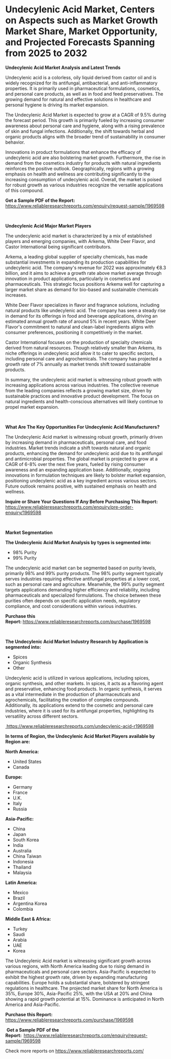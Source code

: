 <p><h1>Undecylenic Acid Market, Centers on Aspects such as Market Growth Market Share, Market Opportunity, and Projected Forecasts Spanning from 2025 to 2032</h1></p><p><strong>Undecylenic Acid Market Analysis and Latest Trends</strong></p>
<p><p>Undecylenic acid is a colorless, oily liquid derived from castor oil and is widely recognized for its antifungal, antibacterial, and anti-inflammatory properties. It is primarily used in pharmaceutical formulations, cosmetics, and personal care products, as well as in food and feed preservatives. The growing demand for natural and effective solutions in healthcare and personal hygiene is driving its market expansion. </p><p>The Undecylenic Acid Market is expected to grow at a CAGR of 9.5% during the forecast period. This growth is primarily fueled by increasing consumer awareness about personal care and hygiene, along with a rising prevalence of skin and fungal infections. Additionally, the shift towards herbal and organic products aligns with the broader trend of sustainability in consumer behavior. </p><p>Innovations in product formulations that enhance the efficacy of undecylenic acid are also bolstering market growth. Furthermore, the rise in demand from the cosmetics industry for products with natural ingredients reinforces the positive outlook. Geographically, regions with a growing emphasis on health and wellness are contributing significantly to the increasing consumption of undecylenic acid. Overall, the market is poised for robust growth as various industries recognize the versatile applications of this compound.</p></p>
<p><strong>Get a Sample PDF of the Report:&nbsp;</strong> <a href="https://www.reliableresearchreports.com/enquiry/request-sample/1969598?utm_campaign=3079&utm_medium=2&utm_source=Github&utm_content=ia&utm_term=01042025&utm_id=undecylenic-acid">https://www.reliableresearchreports.com/enquiry/request-sample/1969598</a></p>
<p>&nbsp;</p>
<p><strong>Undecylenic Acid Major Market Players</strong></p>
<p><p>The undecylenic acid market is characterized by a mix of established players and emerging companies, with Arkema, White Deer Flavor, and Castor International being significant contributors.</p><p>Arkema, a leading global supplier of specialty chemicals, has made substantial investments in expanding its production capabilities for undecylenic acid. The company's revenue for 2022 was approximately €8.3 billion, and it aims to achieve a growth rate above market average through innovation in product applications, particularly in cosmetics and pharmaceuticals. This strategic focus positions Arkema well for capturing a larger market share as demand for bio-based and sustainable chemicals increases.</p><p>White Deer Flavor specializes in flavor and fragrance solutions, including natural products like undecylenic acid. The company has seen a steady rise in demand for its offerings in food and beverage applications, driving an estimated annual growth rate of around 5% in recent years. White Deer Flavor's commitment to natural and clean-label ingredients aligns with consumer preferences, positioning it competitively in the market.</p><p>Castor International focuses on the production of specialty chemicals derived from natural resources. Though relatively smaller than Arkema, its niche offerings in undecylenic acid allow it to cater to specific sectors, including personal care and agrochemicals. The company has projected a growth rate of 7% annually as market trends shift toward sustainable products.</p><p>In summary, the undecylenic acid market is witnessing robust growth with increasing applications across various industries. The collective revenue from the leading companies reflects a growing market size, driven by sustainable practices and innovative product development. The focus on natural ingredients and health-conscious alternatives will likely continue to propel market expansion.</p></p>
<p>&nbsp;</p>
<p><strong>What Are The Key Opportunities For Undecylenic Acid Manufacturers?</strong></p>
<p><p>The Undecylenic Acid market is witnessing robust growth, primarily driven by increasing demand in pharmaceuticals, personal care, and food industries. Market trends indicate a shift towards natural and organic products, enhancing the demand for undecylenic acid due to its antifungal and antimicrobial properties. The global market is projected to grow at a CAGR of 6-8% over the next five years, fueled by rising consumer awareness and an expanding application base. Additionally, ongoing innovations in formulation techniques are likely to bolster market expansion, positioning undecylenic acid as a key ingredient across various sectors. Future outlook remains positive, with sustained emphasis on health and wellness.</p></p>
<p><strong>Inquire or Share Your Questions If Any Before Purchasing This Report:</strong> <a href="https://www.reliableresearchreports.com/enquiry/pre-order-enquiry/1969598?utm_campaign=3079&utm_medium=2&utm_source=Github&utm_content=ia&utm_term=01042025&utm_id=undecylenic-acid">https://www.reliableresearchreports.com/enquiry/pre-order-enquiry/1969598</a></p>
<p>&nbsp;</p>
<p><strong>Market Segmentation</strong></p>
<p><strong>The Undecylenic Acid Market Analysis by types is segmented into:</strong></p>
<p><ul><li>98% Purity</li><li>99% Purity</li></ul></p>
<p><p>The undecylenic acid market can be segmented based on purity levels, primarily 98% and 99% purity products. The 98% purity segment typically serves industries requiring effective antifungal properties at a lower cost, such as personal care and agriculture. Meanwhile, the 99% purity segment targets applications demanding higher efficiency and reliability, including pharmaceuticals and specialized formulations. The choice between these purities often depends on specific application needs, regulatory compliance, and cost considerations within various industries.</p></p>
<p><strong>Purchase this Report:&nbsp;</strong><a href="https://www.reliableresearchreports.com/purchase/1969598?utm_campaign=3079&utm_medium=2&utm_source=Github&utm_content=ia&utm_term=01042025&utm_id=undecylenic-acid">https://www.reliableresearchreports.com/purchase/1969598</a></p>
<p>&nbsp;</p>
<p><strong>The Undecylenic Acid Market Industry Research by Application is segmented into:</strong></p>
<p><ul><li>Spices</li><li>Organic Synthesis</li><li>Other</li></ul></p>
<p><p>Undecylenic acid is utilized in various applications, including spices, organic synthesis, and other markets. In spices, it acts as a flavoring agent and preservative, enhancing food products. In organic synthesis, it serves as a vital intermediate in the production of pharmaceuticals and agrochemicals, facilitating the creation of complex compounds. Additionally, its applications extend to the cosmetic and personal care industries, where it is used for its antifungal properties, highlighting its versatility across different sectors.</p></p>
<p><a href="https://www.reliableresearchreports.com/undecylenic-acid-r1969598?utm_campaign=3079&utm_medium=2&utm_source=Github&utm_content=ia&utm_term=01042025&utm_id=undecylenic-acid">&nbsp;https://www.reliableresearchreports.com/undecylenic-acid-r1969598</a></p>
<p><strong>In terms of Region, the Undecylenic Acid Market Players available by Region are:</strong></p>
<p>
    <p> <strong> North America: </strong>
        <ul>
            <li>United States</li>
            <li>Canada</li>
        </ul>
        </p> 
    <p> <strong> Europe: </strong>
        <ul>
            <li>Germany</li>
            <li>France</li>
            <li>U.K.</li>
            <li>Italy</li>
            <li>Russia</li>
        </ul>
        </p> 
    <p> <strong> Asia-Pacific: </strong>
        <ul>
            <li>China</li>
            <li>Japan</li>
            <li>South Korea</li>
            <li>India</li>
            <li>Australia</li>
            <li>China Taiwan</li>
            <li>Indonesia</li>
            <li>Thailand</li>
            <li>Malaysia</li>
        </ul>
        </p> 
    <p> <strong> Latin America: </strong>
        <ul>
            <li>Mexico</li>
            <li>Brazil</li>
            <li>Argentina Korea</li>
            <li>Colombia</li>
        </ul>
        </p> 
    <p> <strong> Middle East & Africa: </strong>
        <ul>
            <li>Turkey</li>
            <li>Saudi</li>
            <li>Arabia</li>
            <li>UAE</li>
            <li>Korea</li>
        </ul>
    </p>
    </p>
<p><p>The Undecylenic Acid market is witnessing significant growth across various regions, with North America leading due to rising demand in pharmaceuticals and personal care sectors. Asia-Pacific is expected to exhibit the highest growth rate, driven by expanding manufacturing capabilities. Europe holds a substantial share, bolstered by stringent regulations in healthcare. The projected market share for North America is 35%, Europe 30%, Asia-Pacific 25%, with the USA at 20% and China showing a rapid growth potential at 15%. Dominance is anticipated in North America and Asia-Pacific.</p></p>
<p><strong>Purchase this Report: </strong><a href="https://www.reliableresearchreports.com/purchase/1969598?utm_campaign=3079&utm_medium=2&utm_source=Github&utm_content=ia&utm_term=01042025&utm_id=undecylenic-acid">https://www.reliableresearchreports.com/purchase/1969598</a></p>
<p>&nbsp;<strong>Get a Sample PDF of the Report:&nbsp;&nbsp;</strong><a href="https://www.reliableresearchreports.com/enquiry/request-sample/1969598?utm_campaign=3079&utm_medium=2&utm_source=Github&utm_content=ia&utm_term=01042025&utm_id=undecylenic-acid">https://www.reliableresearchreports.com/enquiry/request-sample/1969598</a></p>
<p><strong></strong></p>
<p>Check more reports on <a href="https://www.reliableresearchreports.com/?utm_campaign=3079&utm_medium=2&utm_source=Github&utm_content=ia&utm_term=01042025&utm_id=undecylenic-acid">https://www.reliableresearchreports.com/</a></p>